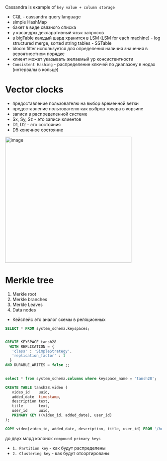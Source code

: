 Cassandra is example of `key value + column storage`
- CQL - cassandra query language
- simple HashMap
- бакет в виде связного списка
- у касандры декларативный язык запросов
- в bigTable каждый шард хранится в LSM (LSM for each machine) - log structured merge, sorted string tables - SSTable
- bloom filter используется для определения наличия значения в вероятностном порядке
- клиент может указывать желаемый ур консистентности
- `Consistent Hashing` - распределение ключей по диапазону в нодах (интервалы в кольце)

# Vector clocks
- предоставление пользователю на выбор временной ветки
- предоставление пользователю как выброр товара в корзине
- записи в распределенной системе
- Sx, Sy, Sz - это записи клиентов
- D1, D2 - это состояния
- D5 конечное состояние

<img width="406" alt="image" src="https://github.com/user-attachments/assets/fb27d4e8-648d-4587-8df6-58c3ef5292c2" />

# Merkle tree
1. Merkle root
2. Merkle branches
3. Merkle Leaves
4. Data nodes


- Кейспейс это аналог схемы в реляционных

```sql
SELECT * FROM system_schema.keyspaces;
```
```sql

CREATE KEYSPACE tansh28
  WITH REPLICATION = { 
   'class' : 'SimpleStrategy',
   'replication_factor' : 1 
  } 
AND DURABLE_WRITES = false ;;
   

select * from system_schema.columns where keyspace_name = 'tansh28';

CREATE TABLE tansh28.video ( 
   video_id    uuid, 
   added_date  timestamp, 
   description text, 
   title       text, 
   user_id     uuid,
   PRIMARY KEY ((video_id, added_date), user_id)
);

COPY video(video_id, added_date, description, title, user_id) FROM '/home/ifedotov/cassanda/sem1/videos.csv' WITH HEADER=true;
```




до двух млрд колонок
`compound primary keys`
- `1. Partition key` - как будут распределены
- `2. Clustering key` - как будут отсортированы
